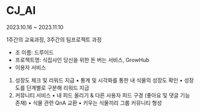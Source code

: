 # CJ_AI

2023.10.16 ~ 2023.11.10

1주간의 교육과정, 3주간의 팀프로젝트 과정

- 조 이름: 드루이드
- 프로젝트명: 식집사인 당신을 위한 돈 버는 서비스, GrowHub
- 이용자 서비스
1.	성장도 체크 및 리워드 지급
• 통계 및 시각화를 통한 내 식물의 성장도 확인
• 성장도를 단계별로 구분해 리워드 지급
2.	커뮤니티 서비스
• 내 피드 올리기 & 다른 사용자 피드 구경 (좋아요 및 댓글 기능 존재)
• 식물 관련 QnA 교환
• 키우는 식물끼리 그룹 커뮤니티 형성
